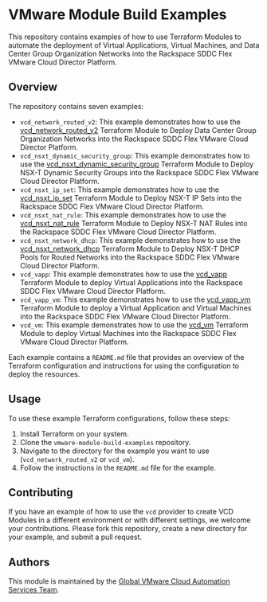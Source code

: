 # VMware Module Build Examples

This repository contains examples of how to use Terraform Modules to automate the deployment of Virtual Applications, Virtual Machines, and Data Center Group Organization Networks into the Rackspace SDDC Flex VMware Cloud Director Platform.

## Overview

The repository contains seven examples:

- `vcd_network_routed_v2`: This example demonstrates how to use the [vcd_network_routed_v2](https://github.com/global-vmware/vcd_network_routed_v2) Terraform Module to Deploy Data Center Group Organization Networks into the Rackspace SDDC Flex VMware Cloud Director Platform.
- `vcd_nsxt_dynamic_security_group`: This example demonstrates how to use the [vcd_nsxt_dynamic_security_group](https://github.com/global-vmware/vcd_nsxt_dynamic_security_group) Terraform Module to Deploy NSX-T Dynamic Security Groups into the Rackspace SDDC Flex VMware Cloud Director Platform.
- `vcd_nsxt_ip_set`: This example demonstrates how to use the [vcd_nsxt_ip_set](https://github.com/global-vmware/vcd_nsxt_ip_set) Terraform Module to Deploy NSX-T IP Sets into the Rackspace SDDC Flex VMware Cloud Director Platform.
- `vcd_nsxt_nat_rule`: This example demonstrates how to use the [vcd_nsxt_nat_rule](https://github.com/global-vmware/vcd_nsxt_nat_rule) Terraform Module to Deploy NSX-T NAT Rules into the Rackspace SDDC Flex VMware Cloud Director Platform.
- `vcd_nsxt_network_dhcp`: This example demonstrates how to use the [vcd_nsxt_network_dhcp](https://github.com/global-vmware/vcd_nsxt_network_dhcp) Terraform Module to Deploy NSX-T DHCP Pools for Routed Networks into the Rackspace SDDC Flex VMware Cloud Director Platform.
- `vcd_vapp`: This example demonstrates how to use the [vcd_vapp](https://github.com/global-vmware/vcd_vapp) Terraform Module to deploy Virtual Applications into the Rackspace SDDC Flex VMware Cloud Director Platform.
- `vcd_vapp_vm`: This example demonstrates how to use the [vcd_vapp_vm](https://github.com/global-vmware/vcd_vapp_vm) Terraform Module to deploy a Virtual Application and Virtual Machines into the Rackspace SDDC Flex VMware Cloud Director Platform.
- `vcd_vm`: This example demonstrates how to use the [vcd_vm](https://github.com/global-vmware/vcd_vm) Terraform Module to deploy Virtual Machines into the Rackspace SDDC Flex VMware Cloud Director Platform.

Each example contains a `README.md` file that provides an overview of the Terraform configuration and instructions for using the configuration to deploy the resources.

## Usage

To use these example Terraform configurations, follow these steps:

1. Install Terraform on your system.
2. Clone the `vmware-module-build-examples` repository.
3. Navigate to the directory for the example you want to use (`vcd_network_routed_v2` or `vcd_vm`).
4. Follow the instructions in the `README.md` file for the example.

## Contributing

If you have an example of how to use the `vcd` provider to create VCD Modules in a different environment or with different settings, we welcome your contributions. Please fork this repository, create a new directory for your example, and submit a pull request.

## Authors

This module is maintained by the [Global VMware Cloud Automation Services Team](https://github.com/global-vmware).
